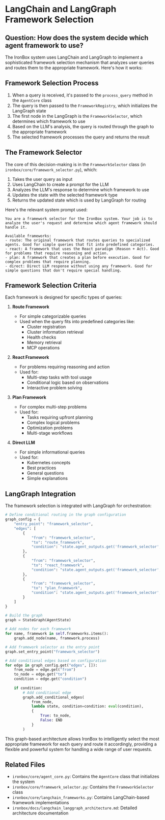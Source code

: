 # LangChain and LangGraph Framework Selection

## Question: How does the system decide which agent framework to use?

The IronBox system uses LangChain and LangGraph to implement a sophisticated framework selection mechanism that analyzes user queries and routes them to the appropriate framework. Here's how it works:

## Framework Selection Process

1. When a query is received, it's passed to the `process_query` method in the `AgentCore` class
2. The query is then passed to the `FrameworkRegistry`, which initializes the LangGraph state
3. The first node in the LangGraph is the `FrameworkSelector`, which determines which framework to use
4. Based on the LLM's analysis, the query is routed through the graph to the appropriate framework
5. The selected framework processes the query and returns the result

## The Framework Selector

The core of this decision-making is in the `FrameworkSelector` class (in `ironbox/core/framework_selector.py`), which:

1. Takes the user query as input
2. Uses LangChain to create a prompt for the LLM
3. Analyzes the LLM's response to determine which framework to use
4. Updates the state with the selected framework type
5. Returns the updated state which is used by LangGraph for routing

Here's the relevant system prompt used:

```
You are a framework selector for the IronBox system. Your job is to analyze the user's request and determine which agent framework should handle it.

Available frameworks:
- route: The original framework that routes queries to specialized agents. Good for simple queries that fit into predefined categories.
- react: A framework that uses the React paradigm (Reason + Act). Good for problems that require reasoning and action.
- plan: A framework that creates a plan before execution. Good for complex problems that require planning.
- direct: Direct LLM response without using any framework. Good for simple questions that don't require special handling.
```

## Framework Selection Criteria

Each framework is designed for specific types of queries:

1. **Route Framework**
   - For simple categorizable queries
   - Used when the query fits into predefined categories like:
     - Cluster registration
     - Cluster information retrieval
     - Health checks
     - Memory retrieval
     - MCP operations

2. **React Framework**
   - For problems requiring reasoning and action
   - Used for:
     - Multi-step tasks with tool usage
     - Conditional logic based on observations
     - Interactive problem solving

3. **Plan Framework**
   - For complex multi-step problems
   - Used for:
     - Tasks requiring upfront planning
     - Complex logical problems
     - Optimization problems
     - Multi-stage workflows

4. **Direct LLM**
   - For simple informational queries
   - Used for:
     - Kubernetes concepts
     - Best practices
     - General questions
     - Simple explanations

## LangGraph Integration

The framework selection is integrated with LangGraph for orchestration:

```python
# Define conditional routing in the graph configuration
graph_config = {
    "entry_point": "framework_selector",
    "edges": [
        {
            "from": "framework_selector",
            "to": "route_framework",
            "condition": "state.agent_outputs.get('framework_selector', {}).get('framework_type') == 'route'"
        },
        {
            "from": "framework_selector",
            "to": "react_framework",
            "condition": "state.agent_outputs.get('framework_selector', {}).get('framework_type') == 'react'"
        },
        {
            "from": "framework_selector",
            "to": "plan_framework",
            "condition": "state.agent_outputs.get('framework_selector', {}).get('framework_type') == 'plan'"
        }
    ]
}

# Build the graph
graph = StateGraph(AgentState)
        
# Add nodes for each framework
for name, framework in self.frameworks.items():
    graph.add_node(name, framework.process)

# Add framework selector as the entry point
graph.set_entry_point("framework_selector")

# Add conditional edges based on configuration
for edge in graph_config.get("edges", []):
    from_node = edge.get("from")
    to_node = edge.get("to")
    condition = edge.get("condition")
    
    if condition:
        # Add conditional edge
        graph.add_conditional_edges(
            from_node,
            lambda state, condition=condition: eval(condition),
            {
                True: to_node,
                False: END
            }
        )
```

This graph-based architecture allows IronBox to intelligently select the most appropriate framework for each query and route it accordingly, providing a flexible and powerful system for handling a wide range of user requests.

## Related Files

- `ironbox/core/agent_core.py`: Contains the `AgentCore` class that initializes the system
- `ironbox/core/framework_selector.py`: Contains the `FrameworkSelector` class
- `ironbox/core/langchain_frameworks.py`: Contains LangChain-based framework implementations
- `ironbox/docs/langchain_langgraph_architecture.md`: Detailed architecture documentation
